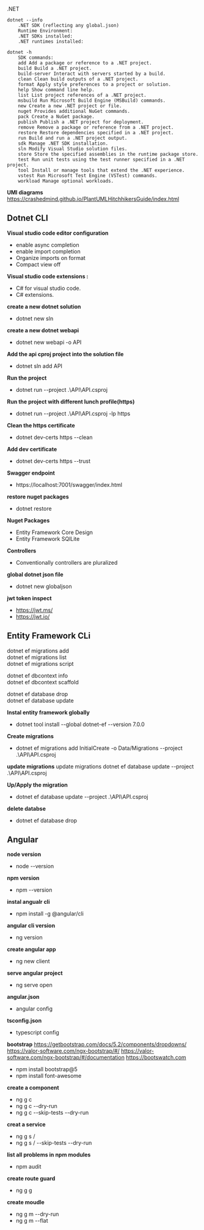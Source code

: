 .NET

    dotnet --info
        .NET SDK (reflecting any global.json)
        Runtime Environment:
        .NET SDKs installed:
        .NET runtimes installed:

    dotnet -h
        SDK commands:
        add Add a package or reference to a .NET project.
        build Build a .NET project.
        build-server Interact with servers started by a build.
        clean Clean build outputs of a .NET project.
        format Apply style preferences to a project or solution.
        help Show command line help.
        list List project references of a .NET project.
        msbuild Run Microsoft Build Engine (MSBuild) commands.
        new Create a new .NET project or file.
        nuget Provides additional NuGet commands.
        pack Create a NuGet package.
        publish Publish a .NET project for deployment.
        remove Remove a package or reference from a .NET project.
        restore Restore dependencies specified in a .NET project.
        run Build and run a .NET project output.
        sdk Manage .NET SDK installation.
        sln Modify Visual Studio solution files.
        store Store the specified assemblies in the runtime package store.
        test Run unit tests using the test runner specified in a .NET project.
        tool Install or manage tools that extend the .NET experience.
        vstest Run Microsoft Test Engine (VSTest) commands.
        workload Manage optional workloads.

**UMl diagrams**
https://crashedmind.github.io/PlantUMLHitchhikersGuide/index.html

## Dotnet CLI

**Visual studio code editor configuration**
* enable async completion
* enable import completion
* Organize imports on format
* Compact view off

**Visual studio code extensions :**
* C# for visual studio code.
* C# extensions.

**create a new dotnet solution**
* dotnet new sln

**create a new dotnet webapi**
* dotnet new webapi -o API

**Add the api cproj project into the solution file**
* dotnet sln add API

**Run the project**
* dotnet run --project .\API\API.csproj

**Run the project with different lunch profile(https)**
* dotnet run --project .\API\API.csproj -lp https

**Clean the https certificate**
* dotnet dev-certs https --clean

**Add dev certificate**
* dotnet dev-certs https --trust

**Swagger endpoint**
* https://localhost:7001/swagger/index.html

**restore nuget packages**
* dotnet restore

**Nuget Packages**
* Entity Framework Core Design
* Entity Framework SQlLite

**Controllers**
* Conventionally controllers are pluralized 

**global dotnet json file**
* dotnet new globaljson
 
 **jwt token inspect**
 * https://jwt.ms/
 * https://jwt.io/

## Entity Framework CLi

dotnet ef migrations add  
dotnet ef migrations list  
dotnet ef migrations script  

dotnet ef dbcontext info  
dotnet ef dbcontext scaffold  

dotnet ef database drop  
dotnet ef database update  

**Instal entity framework globally**
* dotnet tool install --global dotnet-ef --version 7.0.0

**Create migrations**
* dotnet ef migrations add InitialCreate -o Data/Migrations --project .\API\API.csproj

**update migrations**
update migrations dotnet ef database update --project .\API\API.csproj

**Up/Apply the migration**
* dotnet ef database update --project .\API\API.csproj

**delete databse**
* dotnet ef database drop

## Angular

**node version**
* node --version

**npm version**
* npm --version

**instal angualr cli**
* npm install -g @angular/cli

**angular cli version**
* ng version

**create angular app**
* ng new client

**serve angular project**
* ng serve open

**angular.json**
* angular config

**tsconfig.json**
* typescript config

**bootstrap**
https://getbootstrap.com/docs/5.2/components/dropdowns/
https://valor-software.com/ngx-bootstrap/#/
https://valor-software.com/ngx-bootstrap/#/documentation
https://bootswatch.com

* npm install bootstrap@5
* npm install font-awesome

**create a component**
* ng g c <componentname>
* ng g c --dry-run
* ng g c --skip-tests --dry-run

**creat a service**
* ng g s <foldername>/<servicename>
* ng g s <foldername>/<servicename> --skip-tests --dry-run

**list all problems in npm modules**
* npm audit

**create route guard**
* ng g g

**create moudle**
* ng g m --dry-run
* ng g m --flat 